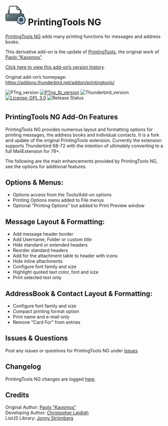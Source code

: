 # ![PTng icon] PrintingTools NG


[PrintingTools NG](https://addons.thunderbird.net/addon/printingtools-ng) adds many printing functions for messages and address books.

This derivative add-on is the update of [PrintingTools](https://addons.thunderbird.net/addon/printingtools/), 
the original work of [Paolo “Kaosmos”](https://addons.thunderbird.net/user/Paolo_Kaosmos/).


[Click here to view this add-on’s version history](https://addons.thunderbird.net/addon/printingtools-ng/versions/).

Original add-on’s homepage:
https://addons.thunderbird.net/addon/printingtools/


![PTng_version](https://img.shields.io/badge/version-v0.1.3-darkorange.png?label=PrintingTools%20NG)
[![PTng_tb_version](https://img.shields.io/badge/version-v0.1.3-blue.png?label=Thunderbird%20Add-On)](https://addons.thunderbird.net/en-US/thunderbird/addon/)
![Thunderbird_version](https://img.shields.io/badge/version-v68.0--72.*-blue.png?label=Thunderbird)
[![License: GPL 3.0](https://img.shields.io/badge/License-GPL%203.0-red.png)](https://opensource.org/licenses/GPL-3.0)
![Release Status](https://img.shields.io/badge/Release%20Status-v0.1.3%20Released-brightgreen.png)

#

## PrintingTools NG Add-On Features

PrintingTools NG provides numerous layout and formatting options for
printing messages, the address books and individual contacts.  It is
a fork and update of the original PrintingTools extension.  Currently
the extension supports Thunderbird 68-72 with the intention of ultimately
converting to a full MailExtension for 78+.

The following are the main enhancements provided by PrintingTools NG, 
see the options for additional features.

## Options & Menus:
- Options access from the Tools/Add-on options
- Printing Options menu added to File menus
- Optional "Printing Options" but added to Print Preview window

## Message Layout & Formatting:
- Add message header border
- Add Username, Folder or custom title
- Hide standard or extended headers
- Reorder standard headers
- Add for the attachment table to header with icons
- Hide inline attachments
- Configure font family and size
- Highlight quoted text color, font and size
- Print selected text only

## AddressBook & Contact Layout & Formatting:
- Configure font family and size
- Compact printing format option
- Print name and e-mail only
- Remove "Card For" from entries

## Issues & Questions
Post any issues or questions for PrintingTools NG under [Issues](https://github.com/cleidigh/printing-tools-ng/issues)

## Changelog
PrintingTools NG changes are logged [here](CHANGELOG.md).

## Credits
Original Author: [Paolo “Kaosmos”](https://addons.thunderbird.net/user/Paolo_Kaosmos/)  
Developing Author: [Christopher Leidigh](https://github.com/cleidigh/)  
ListJS Library: [Jonny Strömberg](https://listjs.com/)


[PTng icon]: rep-resources/images/printing-tools-ng-icon-64px.png 

